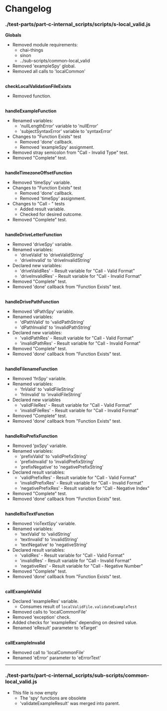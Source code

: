 # Changelog

### ./test-parts/part-c-internal_scripts/scripts/s-local_valid.js

**Globals**
* Removed module requirements:
	* chai-things
	* sinon
	* ../sub-scripts/common-local_valid
* Removed 'exampleSpy' global.
* Removed all calls to 'localCommon'

\
**checkLocalValidationFileExists**
* Removed function.

\
**handleExampleFunction**
* Renamed variables:
	* 'nullLengthError' variable to 'nullError'
	* 'subjectSyntaxError' variable to 'syntaxError'
* Changes to "Function Exists" test
	* Removed 'done' callback.
	* Removed 'exampleSpy' assignment.
* Removed stray semicolon from "Call - Invalid Type" test.
* Removed "Complete" test.

\
**handleTimezoneOffsetFunction**
* Removed 'timeSpy' variable.
* Changes to "Function Exists" test
	* Removed 'done' callback.
	* Removed 'timeSpy' assignment.
* Changes to "Call - " tests
	* Added result variable.
	* Checked for desired outcome.
* Removed "Complete" test.

\
**handleDriveLetterFunction**
* Removed 'driveSpy' variable.
* Renamed variables:
	* 'driveValid' to 'driveValidString'
	* 'driveInvalid' to 'driveInvalidString'
* Declared new variables:
	* 'driveValidRes' - Result variable for "Call - Valid Format"
	* 'driveInvalidRes' - Result variable for "Call - Invalid Format"
* Removed "Complete" test.
* Removed 'done' callback from "Function Exists" test.

\
**handleDrivePathFunction**
* Removed 'dPathSpy' variable.
* Renamed variables:
	* 'dPathValid' to 'validPathString'
	* 'dPathInvalid' to 'invalidPathString'
* Declared new variables:
	* 'validPathRes' - Result variable for "Call - Valid Format"
	* 'invalidPathRes' - Result variable for "Call - Invalid Format"
* Removed "Complete" test.
* Removed 'done' callback from "Function Exists" test.

\
**handleFilenameFunction**
* Removed 'fnSpy' variable.
* Renamed variables:
	* 'fnValid' to 'validFileString'
	* 'fnInvalid' to 'invalidFileString'
* Declared new variables
	* 'validFileRes' - Result variable for "Call - Valid Format"
	* 'invalidFileRes' - Result variable for "Call - Invalid Format"
* Removed "Complete" test.
* Removed 'done' callback from "Function Exists" test.

\
**handleRioPrefixFunction**
* Removed 'pxSpy' variable.
* Renamed variables:
	* 'prefixValid' to 'validPrefixString'
	* 'prefixInvalid' to 'invalidPrefixString'
	* 'prefixNegative' to 'negativePrefixString'
* Declared result variables:
	* 'validPrefixRes' - Result variable for "Call - Valid Format"
	* 'invalidPrefixRes' - Result variable for "Call - Invalid Format"
	* 'negativePrefixRes' - Result variable for "Call - Negative Index"
* Removed "Complete" test.
* Removed 'done' callback from "Function Exists" test.

\
**handleRioTextFunction**
* Removed 'rioTextSpy' variable.
* Renamed variables:
	* 'textValid' to 'validString'
	* 'textInvalid' to 'invalidString'
	* 'textNegative' to 'negativeString'
* Declared result variables:
	* 'validRes' - Result variable for "Call - Valid Format"
	* 'invalidRes' - Result variable for "Call - Invalid Format"
	* 'negativeRes' - Result variable for "Call - Negative Number"
* Removed "Complete" test.
* Removed 'done' callback from "Function Exists" test.

\
**callExampleValid**
* Declared 'exampleRes' variable.
	* Consumes result of `localValidFile.validateExampleTest`
* Removed calls to 'localCommonFile'
* Removed 'exception' check.
* Added checks for 'exampleRes' depending on desired value.
* Renamed 'eResult' parameter to 'eTarget'

\
**callExampleInvalid**
* Removed call to 'localCommonFile'
* Renamed 'eError' parameter to 'eErrorText'

---

### ./test-parts/part-c-internal_scripts/sub-scripts/common-local_valid.js
* This file is now empty
	* The 'spy' functions are obsolete
	* 'validateExampleResult' was merged into parent.
